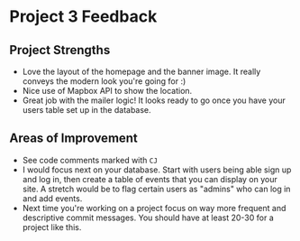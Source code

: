 # Project 3 Feedback

## Project Strengths

* Love the layout of the homepage and the banner image. It really conveys the modern look you're going for :)
* Nice use of Mapbox API to show the location.
* Great job with the mailer logic! It looks ready to go once you have your users table set up in the database.

## Areas of Improvement

* See code comments marked with `CJ`
* I would focus next on your database. Start with users being able sign up and log in, then create a table of events that you can display on your site. A stretch would be to flag certain users as "admins" who can log in and add events.
* Next time you're working on a project focus on way more frequent and descriptive commit messages. You should have at least 20-30 for a project like this.